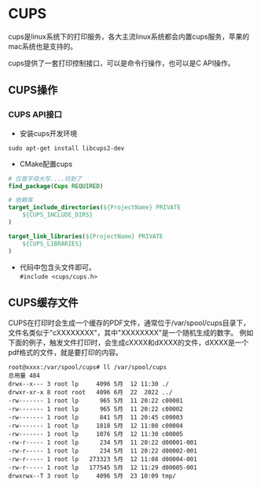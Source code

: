 # CUPS
cups是linux系统下的打印服务，各大主流linux系统都会内置cups服务，苹果的mac系统也是支持的。

cups提供了一套打印控制接口，可以是命令行操作，也可以是C API操作。

## CUPS操作
### CUPS API接口

* 安装cups开发环境
```
sudo apt-get install libcups2-dev
```
* CMake配置cups
```cmake
# 仅首字母大写....坑到了
find_package(Cups REQUIRED)

# 依赖库
target_include_directories(${ProjectName} PRIVATE
    ${CUPS_INCLUDE_DIRS}
)

target_link_libraries(${ProjectName} PRIVATE
    ${CUPS_LIBRARIES}
)
```
* 代码中包含头文件即可。  
`#include <cups/cups.h>`

## CUPS缓存文件
CUPS在打印时会生成一个缓存的PDF文件，通常位于/var/spool/cups目录下，文件名类似于"cXXXXXXXX"，其中"XXXXXXXX"是一个随机生成的数字。
例如下面的例子，触发文件打印时，会生成cXXXX和dXXXX的文件，dXXXX是一个pdf格式的文件，就是要打印的内容。

```
root@xxxx:/var/spool/cups# ll /var/spool/cups
总用量 484
drwx--x--- 3 root lp     4096 5月  12 11:30 ./
drwxr-xr-x 8 root root   4096 6月  22  2022 ../
-rw------- 1 root lp      965 5月  11 20:22 c00001
-rw------- 1 root lp      965 5月  11 20:22 c00002
-rw------- 1 root lp      841 5月  11 20:45 c00003
-rw------- 1 root lp     1818 5月  12 11:08 c00004
-rw------- 1 root lp     1076 5月  12 11:30 c00005
-rw-r----- 1 root lp      234 5月  11 20:22 d00001-001
-rw-r----- 1 root lp      234 5月  11 20:22 d00002-001
-rw-r----- 1 root lp   273323 5月  12 11:08 d00004-001
-rw-r----- 1 root lp   177545 5月  12 11:29 d00005-001
drwxrwx--T 3 root lp     4096 5月  23 10:09 tmp/
```